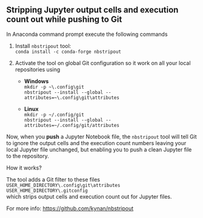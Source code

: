 
## Stripping Jupyter output cells and execution count out while pushing to Git

In Anaconda command prompt execute the following commands
1. Install `nbstripout` tool:\
`conda install -c conda-forge nbstripout`

2. Activate the tool on global Git configuration so it work on all your local repositories using
   * **Windows**\
`mkdir -p ~\.config\git`\
`nbstripout --install --global --attributes=~\.config\git\attributes`

   * **Linux**\
`mkdir -p ~/.config/git`\
`nbstripout --install --global --attributes=~/.config/git/attributes`

Now, when you **push** a Jupyter Notebook file, the `nbstripout` tool will tell Git to ignore the output cells and the execution count numbers leaving your local Jupyter file unchanged, but enabling you to push a clean Jupyter file to the repository.

How it works?

The tool adds a Git filter to these files\
`USER_HOME_DIRECTORY\.config\git\attributes`\
`USER_HOME_DIRECTORY\.gitconfig`\
which strips output cells and execution count out for Jupyter files.

For more info: https://github.com/kynan/nbstripout